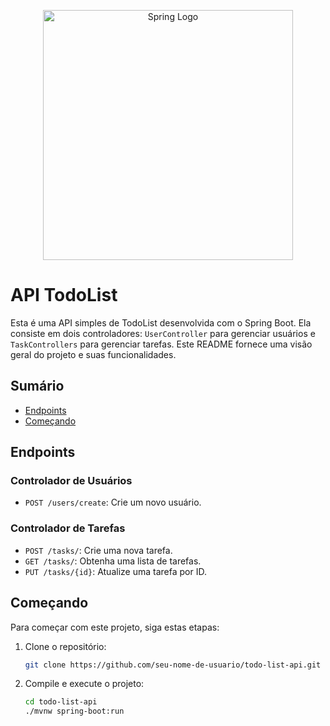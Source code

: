 <p align="center"><a href="https://spring.io/" target="_blank"><img src="https://spring.io/img/spring-2.svg" width="400" alt="Spring Logo"></a></p>

# API TodoList

Esta é uma API simples de TodoList desenvolvida com o Spring Boot. Ela consiste em dois controladores: `UserController` para gerenciar usuários e `TaskControllers` para gerenciar tarefas. Este README fornece uma visão geral do projeto e suas funcionalidades.

## Sumário

- [Endpoints](#endpoints)
- [Começando](#começando)

## Endpoints

### Controlador de Usuários

- `POST /users/create`: Crie um novo usuário.

### Controlador de Tarefas

- `POST /tasks/`: Crie uma nova tarefa.
- `GET /tasks/`: Obtenha uma lista de tarefas.
- `PUT /tasks/{id}`: Atualize uma tarefa por ID.

## Começando

Para começar com este projeto, siga estas etapas:

1. Clone o repositório:

   ```bash
   git clone https://github.com/seu-nome-de-usuario/todo-list-api.git

2. Compile e execute o projeto:
   
   ```bash
   cd todo-list-api
   ./mvnw spring-boot:run
